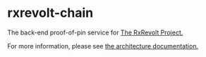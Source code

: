 # rxrevolt-chain

The back-end proof-of-pin service for [The RxRevolt Project.](https://github.com/joshmorgan1000/RxRevolt)

For more information, please see [the architecture documentation.](https://github.com/joshmorgan1000/rxrevolt-chain/blob/main/docs/ARCHITECTURE.md)